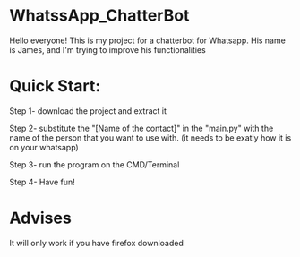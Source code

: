 # WhatssApp_ChatterBot
Hello everyone!
This is my project for a chatterbot for Whatsapp.
His name is James, and I'm trying to improve his functionalities

# Quick Start:

Step 1- download the project and extract it

Step 2- substitute the "[Name of the contact]" in the "main.py" with the name of the person that you want to use with. (it needs to be exatly how it is on your whatsapp)

Step 3- run the program on the CMD/Terminal

Step 4- Have fun!

# Advises

It will only work if you have firefox downloaded

